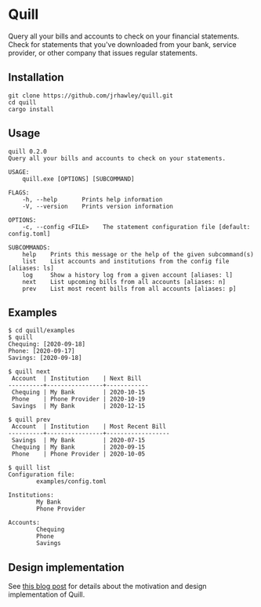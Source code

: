 # Quill

Query all your bills and accounts to check on your financial statements.
Check for statements that you've downloaded from your bank, service provider, or other company that issues regular statements.

## Installation

```shell
git clone https://github.com/jrhawley/quill.git
cd quill
cargo install
```

## Usage

```shell
quill 0.2.0
Query all your bills and accounts to check on your statements.

USAGE:
    quill.exe [OPTIONS] [SUBCOMMAND]

FLAGS:
    -h, --help       Prints help information
    -V, --version    Prints version information

OPTIONS:
    -c, --config <FILE>    The statement configuration file [default: config.toml]

SUBCOMMANDS:
    help    Prints this message or the help of the given subcommand(s)
    list    List accounts and institutions from the config file [aliases: ls]
    log     Show a history log from a given account [aliases: l]
    next    List upcoming bills from all accounts [aliases: n]
    prev    List most recent bills from all accounts [aliases: p]
```

## Examples

```shell
$ cd quill/examples
$ quill
Chequing: [2020-09-18]
Phone: [2020-09-17]
Savings: [2020-09-18]

$ quill next
 Account  | Institution    | Next Bill
----------+----------------+------------
 Chequing | My Bank        | 2020-10-15
 Phone    | Phone Provider | 2020-10-19
 Savings  | My Bank        | 2020-12-15

$ quill prev
 Account  | Institution    | Most Recent Bill
----------+----------------+------------------
 Savings  | My Bank        | 2020-07-15
 Chequing | My Bank        | 2020-09-15
 Phone    | Phone Provider | 2020-10-05

$ quill list
Configuration file:
        examples/config.toml

Institutions:
        My Bank
        Phone Provider

Accounts:
        Chequing
        Phone
        Savings
```

## Design implementation

See [this blog post](https://jrhawley.github.io/2020/09/19/financial-statements-quill) for details about the motivation and design implementation of Quill.
